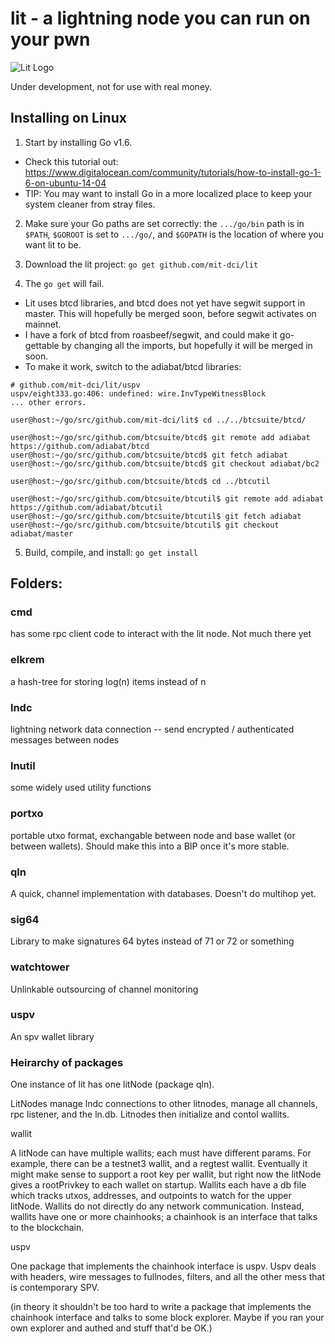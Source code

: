 # lit - a lightning node you can run on your pwn
![Lit Logo](litlogo145.png)

Under development, not for use with real money.

## Installing on Linux 

1. Start by installing Go v1.6. 
 * Check this tutorial out: <https://www.digitalocean.com/community/tutorials/how-to-install-go-1-6-on-ubuntu-14-04>
  * TIP: You may want to install Go in a more localized place to keep your system cleaner from stray files.

2. Make sure your Go paths are set correctly: the `.../go/bin` path is in `$PATH`, `$GOROOT` is set to `.../go/`, and `$GOPATH` is the location of where you want lit to be. 

3. Download the lit project: `go get github.com/mit-dci/lit`

4. The `go get` will fail. 
  * Lit uses btcd libraries, and btcd does not yet have segwit support in master.  This will hopefully be merged soon, before segwit activates on mainnet.
  * I have a fork of btcd from roasbeef/segwit, and could make it go-gettable by changing all the imports, but hopefully it will be merged in soon.
  * To make it work, switch to the adiabat/btcd libraries:  
```
# github.com/mit-dci/lit/uspv
uspv/eight333.go:406: undefined: wire.InvTypeWitnessBlock
... other errors.

user@host:~/go/src/github.com/mit-dci/lit$ cd ../../btcsuite/btcd/

user@host:~/go/src/github.com/btcsuite/btcd$ git remote add adiabat https://github.com/adiabat/btcd
user@host:~/go/src/github.com/btcsuite/btcd$ git fetch adiabat
user@host:~/go/src/github.com/btcsuite/btcd$ git checkout adiabat/bc2

user@host:~/go/src/github.com/btcsuite/btcd$ cd ../btcutil

user@host:~/go/src/github.com/btcsuite/btcutil$ git remote add adiabat https://github.com/adiabat/btcutil
user@host:~/go/src/github.com/btcsuite/btcutil$ git fetch adiabat
user@host:~/go/src/github.com/btcsuite/btcutil$ git checkout adiabat/master
```

5. Build, compile, and install: `go get install`

## Folders:

### cmd
has some rpc client code to interact with the lit node.  Not much there yet

### elkrem
a hash-tree for storing log(n) items instead of n

### lndc
lightning network data connection -- send encrypted / authenticated messages between nodes

### lnutil
some widely used utility functions

### portxo
portable utxo format, exchangable between node and base wallet (or between wallets).  Should make this into a BIP once it's more stable.

### qln
A quick, channel implementation with databases.  Doesn't do multihop yet.

### sig64
Library to make signatures 64 bytes instead of 71 or 72 or something

### watchtower
Unlinkable outsourcing of channel monitoring

### uspv
An spv wallet library


### Heirarchy of packages

One instance of lit has one litNode (package qln).

LitNodes manage lndc connections to other litnodes, manage all channels, rpc listener, and the ln.db.  Litnodes then initialize and contol wallits.

wallit

A litNode can have multiple wallits; each must have different params.  For example, there can be a testnet3 wallit, and a regtest wallit.  Eventually it might make sense to support a root key per wallit, but right now the litNode gives a rootPrivkey to each wallet on startup.  Wallits each have a db file which tracks utxos, addresses, and outpoints to watch for the upper litNode.  Wallits do not directly do any network communication.  Instead, wallits have one or more chainhooks; a chainhook is an interface that talks to the blockchain.

uspv

One package that implements the chainhook interface is uspv.  Uspv deals with headers, wire messages to fullnodes, filters, and all the other mess that is contemporary SPV.

(in theory it shouldn't be too hard to write a package that implements the chainhook interface and talks to some block explorer.  Maybe if you ran your own explorer and authed and stuff that'd be OK.)
